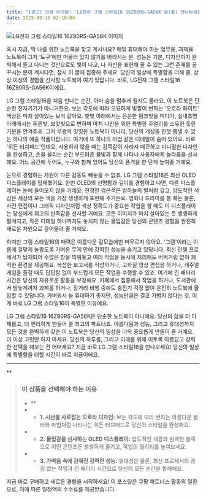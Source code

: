 ```yaml
---
title: "[광고] 인생 아이템! 'LG전자 그램 스타일16 16Z90RS-GA56K'을(를) 만나보세요."
date: 2025-09-10 02:18:04
---
```

![LG전자 그램 스타일16 16Z90RS-GA56K 이미지](https://ads-partners.coupang.com/image1/wvmDmba04w1tbPsjwgvBw8tkF8biDGTrDWmldGRW7DaZQ5Yutn44Htb5n6wLka4LWGB8OmLPaITylYItsTl_b8A_-tKwjlOkKDg3EmO0WHo13JQlxTWn36lKB2WrDHSs6vbl7JIkQO3yZdWumHr9Oc7EB7kGvAPME9Hfu845tcmr2fvNCRqOMvRYSDvc6GD1DiBVnnKv6sa1q6mKqmaJysB2kf-oVjz0vfwY-5EsYEB5nTLG4BTuShzBcnF_0PLLA8_vAArgn7YhaxPhtL8JIOZjDFiYKqXtCwHCAM5o8tKVgm35Sw==)

혹시 지금, 딱 나를 위한 노트북을 찾고 계시나요? 매일 휴대해야 하는 업무용, 과제용 노트북이 그저 ‘도구’에만 머물러 있지 않기를 바라시는 분. 성능은 기본, 디자인까지 완벽해서 들고 다니는 것만으로도 빛이 나고, 나 자신을 표현해 줄 수 있는 그런 존재를 꿈꾸시는 분이 계시다면, 잠시 이 글에 집중해 주세요. 당신의 일상에 특별함을 더해 줄, 상상 이상의 경험을 선사할 노트북이 여기 있답니다. 바로, LG전자 그램 스타일16 16Z90RS-GA56K이에요.

LG 그램 스타일16을 처음 만나는 순간, 아마 숨을 멈추게 될지도 몰라요. 이 노트북은 단순한 전자기기가 아니거든요. 보는 각도에 따라 오묘하게 빛깔이 변하는 '오로라 화이트' 색상은 마치 살아있는 보석 같아요. 햇빛 아래에서는 은은한 핑크빛을 띠다가, 실내조명 아래에서는 푸른빛, 보랏빛으로 변하며 마치 나만을 위한 특별한 주얼리를 소유한 듯한 기분을 안겨주죠. 그저 무광의 밋밋한 노트북이 아니라, 당신의 개성을 한껏 뽐낼 수 있는 하나의 예술 작품이랍니다. 여기에 또 하나의 마법 같은 디테일이 숨어 있어요. 바로 '히든 터치패드'인데요, 사용하지 않을 때는 감쪽같이 사라져 매끈하고 미니멀한 디자인을 완성하고, 손을 올리는 순간 부드러운 불빛과 함께 나타나 사용자에게 놀라움을 선사해요. 어느 공간에 두어도, 누구와 함께 있어도 당신의 품격을 한 단계 높여줄 거예요.

눈으로 경험하는 차원이 다른 감동도 빼놓을 수 없죠. LG 그램 스타일16은 최신 OLED 디스플레이를 탑재했어요. 한번 OLED의 선명함과 깊이를 경험하고 나면, 다른 디스플레이는 눈에 들어오지 않을 거예요. 진정한 검은색은 밤하늘의 별처럼 깊고, 압도적인 색감은 세상의 모든 색을 가장 생생하게 표현해 주거든요. 영화나 드라마를 볼 때는 물론, 사진 편집이나 그래픽 디자인처럼 색상 정확도가 중요한 작업을 할 때도 이 디스플레이는 당신에게 최고의 만족감을 선사할 거예요. 모든 이미지가 마치 살아있는 듯 생생하게 펼쳐지고, 작은 디테일 하나까지도 놓치지 않는 몰입감은 당신의 콘텐츠 경험을 완전히 새로운 차원으로 끌어올려 줄 거예요.

하지만 그램 스타일16의 매력은 아름다운 겉모습에만 머무르지 않아요. '그램'이라는 이름에 걸맞게 놀랍도록 가벼운 무게 안에 강력한 성능을 숨기고 있답니다. 최신 인텔 프로세서가 탑재되어 수많은 창을 띄워놓고 여러 작업을 동시에 처리해도 버벅거림 없이 쾌적한 환경을 제공해요. 복잡한 보고서를 작성하거나, 고화질 영상 편집을 하거나, 캐주얼 게임을 즐길 때도 답답함 없이 부드럽게 모든 작업을 수행할 수 있죠. 여기에 긴 배터리 시간은 당신의 자유로운 활동을 보장해요. 카페에서 집중해서 작업을 하거나, 도서관에서 밤늦게까지 과제를 하거나, 장거리 비행 중에도 충전기 걱정 없이 온전히 노트북에 몰입할 수 있답니다. 가벼워서 늘 휴대하기 좋지만, 성능만큼은 결코 가볍지 않다는 것. 이게 바로 LG 그램 스타일16이 특별한 이유예요.

LG 그램 스타일16 16Z90RS-GA56K은 단순한 노트북이 아니에요. 당신의 삶을 더 다채롭고, 더 편리하게 만들어 줄 최고의 파트너죠. 아름다움과 성능, 그리고 휴대성까지 모든 것을 완벽하게 갖춘 이 노트북은 당신의 일상을 더욱 풍요롭게 만들어 줄 거예요. 더 이상 고민만 하지 마세요. 당신의 하루를, 그리고 미래를 위해 이토록 아름답고 강력한 선택을 해보는 건 어떠세요? 지금 바로 LG 그램 스타일16을 만나보세요! 당신의 일상에 특별함을 더할 시간이 바로 지금이에요.

---

**


> ### 이 상품을 선택해야 하는 이유
> - **
> - *   **1. 시선을 사로잡는 오로라 디자인:** 보는 각도에 따라 변하는 아름다운 컬러와 마법처럼 나타나는 히든 터치패드로 당신의 스타일을 완성해요.
> - *   **2. 몰입감을 선사하는 OLED 디스플레이:** 압도적인 색감과 완벽한 블랙으로 어떤 콘텐츠든 생생하게 즐기고, 작업의 퀄리티를 높여보세요.
> - *   **3. 가벼움 속에 감춰진 강력한 성능:** 휴대성은 물론, 최신 프로세서의 끊김 없는 작업과 긴 배터리 시간으로 당신의 모든 순간을 함께해요.


지금 바로 구매하고 새로운 경험을 시작하세요!
이 포스팅은 쿠팡 파트너스 활동의 일환으로, 이에 따른 일정액의 수수료를 제공받습니다.
